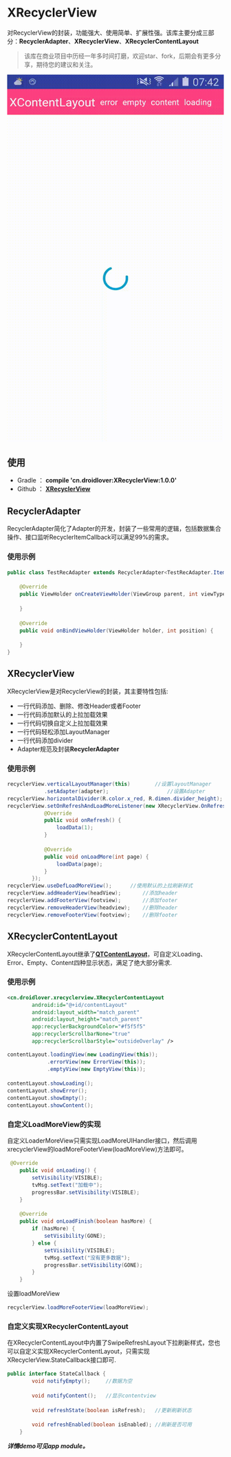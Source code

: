 # XRecyclerView

对RecyclerView的封装，功能强大、使用简单、扩展性强。该库主要分成三部分：**RecyclerAdapter**、**XRecyclerView**、**XRecyclerContentLayout**

>该库在商业项目中历经一年多时间打磨，欢迎star、fork，后期会有更多分享，期待您的建议和关注。


<p align="center">
  <img src="art/xrecyclerview.gif" alt="XRecyclerView" />
</p>

## 使用

* Gradle ： **compile 'cn.droidlover:XRecyclerView:1.0.0'**
* Github ： [**XRecyclerView**](https://github.com/limedroid/XRecyclerView)

## RecyclerAdapter

RecyclerAdapter简化了Adapter的开发，封装了一些常用的逻辑，包括数据集合操作、接口监听RecyclerItemCallback可以满足99%的需求。

### 使用示例

```java
public class TestRecAdapter extends RecyclerAdapter<TestRecAdapter.Item, TestRecAdapter.ViewHolder> {

	@Override
    public ViewHolder onCreateViewHolder(ViewGroup parent, int viewType) {
      
    }

	@Override
    public void onBindViewHolder(ViewHolder holder, int position) {
        
    }
}
```


## XRecyclerView

XRecyclerView是对RecyclerView的封装，其主要特性包括:

* 一行代码添加、删除、修改Header或者Footer
* 一行代码添加默认的上拉加载效果
* 一行代码切换自定义上拉加载效果
* 一行代码轻松添加LayoutManager
* 一行代码添加divider
* Adapter规范及封装**RecyclerAdapter**

### 使用示例

```java
recyclerView.verticalLayoutManager(this)        //设置layoutManager
            .setAdapter(adapter);                   //设置Adapter
recyclerView.horizontalDivider(R.color.x_red, R.dimen.divider_height);  //设置divider
recyclerView.setOnRefreshAndLoadMoreListener(new XRecyclerView.OnRefreshAndLoadMoreListener() { //设置刷新和上拉加载监听
            @Override
            public void onRefresh() {
                loadData(1);
            }

            @Override
            public void onLoadMore(int page) {
                loadData(page);
            }
        });
recyclerView.useDefLoadMoreView();      //使用默认的上拉刷新样式
recyclerView.addHeaderView(headView);       //添加header
recyclerView.addFooterView(footview);       //添加footer
recyclerView.removeHeaderView(headview);    //删除header
recyclerView.removeFooterView(footview);    //删除footer
```

## XRecyclerContentLayout

XRecyclerContentLayout继承了[**QTContentLayout**](https://github.com/limedroid/QTContentLayout)，可自定义Loading、Error、Empty、Content四种显示状态，满足了绝大部分需求.

### 使用示例

```xml
<cn.droidlover.xrecyclerview.XRecyclerContentLayout
        android:id="@+id/contentLayout"
        android:layout_width="match_parent"
        android:layout_height="match_parent"
        app:recyclerBackgroundColor="#f5f5f5"
        app:recyclerScrollbarNone="true"
        app:recyclerScrollbarStyle="outsideOverlay" />
```

```java
contentLayout.loadingView(new LoadingView(this));
             .errorView(new ErrorView(this));
             .emptyView(new EmptyView(this));

contentLayout.showLoading();
contentLayout.showError();
contentLayout.showEmpty();
contentLayout.showContent();
```

### 自定义LoadMoreView的实现

自定义LoaderMoreView只需实现LoadMoreUIHandler接口，然后调用xrecyclerView的loadMoreFooterView(loadMoreView)方法即可。

```java
 @Override
    public void onLoading() {
        setVisibility(VISIBLE);
        tvMsg.setText("加载中");
        progressBar.setVisibility(VISIBLE);
    }

    @Override
    public void onLoadFinish(boolean hasMore) {
        if (hasMore) {
            setVisibility(GONE);
        } else {
            setVisibility(VISIBLE);
            tvMsg.setText("没有更多数据");
            progressBar.setVisibility(GONE);
        }
    }
```
设置loadMoreView
```java
recyclerView.loadMoreFooterView(loadMoreView);
```

### 自定义实现XRecyclerContentLayout

在XRecyclerContentLayout中内置了SwipeRefreshLayout下拉刷新样式，您也可以自定义实现XRecyclerContentLayout，只需实现XRecyclerView.StateCallback接口即可.

```java
public interface StateCallback {
        void notifyEmpty();     //数据为空

        void notifyContent();   //显示contentview

        void refreshState(boolean isRefresh);   //更新刷新状态

        void refreshEnabled(boolean isEnabled); //刷新是否可用
    }
```

***详情demo可见app module。***



 

